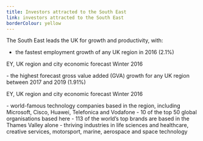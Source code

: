 ```yaml
---
title: Investors attracted to the South East
link: investors attracted to the South East
borderColour: yellow
---
```

The South East leads the UK for growth and productivity, with: 


- the fastest employment growth of any UK region in 2016 (2.1%)
<div class="region--small-text"><p>EY, UK region and city economic forecast Winter 2016</p></div>
- the highest forecast gross value added (GVA) growth for any UK region between 2017 and 2019 (1.91%)
<div class="region--small-text"><p>EY, UK region and city economic forecast Winter 2016</p></div>
- world-famous technology companies based in the region, including Microsoft, Cisco, Huawei, Telefonica and Vodafone
- 10 of the top 50 global organisations based here - 113 of the world’s top brands are based in the Thames Valley alone
- thriving industries in life sciences and healthcare, creative services, motorsport, marine, aerospace and space technology